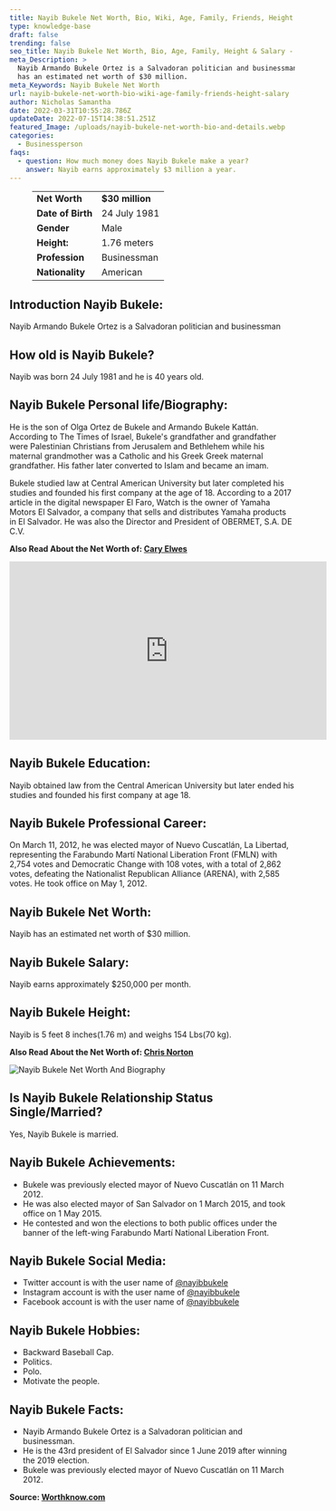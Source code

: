 ```yaml
---
title: Nayib Bukele Net Worth, Bio, Wiki, Age, Family, Friends, Height & Salary
type: knowledge-base
draft: false
trending: false
seo_title: Nayib Bukele Net Worth, Bio, Age, Family, Height & Salary - WorthKnow
meta_Description: >
  Nayib Armando Bukele Ortez is a Salvadoran politician and businessman. Nayib
  has an estimated net worth of $30 million.
meta_Keywords: Nayib Bukele Net Worth
url: nayib-bukele-net-worth-bio-wiki-age-family-friends-height-salary
author: Nicholas Samantha
date: 2022-03-31T10:55:28.786Z
updateDate: 2022-07-15T14:38:51.251Z
featured_Image: /uploads/nayib-bukele-net-worth-bio-and-details.webp
categories:
  - Businessperson
faqs:
  - question: How much money does Nayib Bukele make a year?
    answer: Nayib earns approximately $3 million a year.
---
```

<figure class="wp-block-table is-style-stripes">
  <table>
    <tbody>
      <tr>
        <td>
          <strong>Net Worth</strong>
        </td>
        <td>
          <strong>$30 million</strong>
        </td>
      </tr>
      <tr>
        <td>
          <strong>Date of Birth</strong>
        </td>
        <td>24 July 1981</td>
      </tr>
      <tr>
        <td>
          <strong>Gender</strong>
        </td>
        <td>Male</td>
      </tr>
      <tr>
        <td>
          <strong>Height:</strong>
        </td>
        <td>1.76 meters</td>
      </tr>
      <tr>
        <td>
          <strong>Profession</strong>
        </td>
        <td>Businessman</td>
      </tr>
      <tr>
        <td>
          <strong>Nationality</strong>
        </td>
        <td>American</td>
      </tr>
    </tbody>
  </table>
</figure>

## **Introduction Nayib Bukele:**

Nayib Armando Bukele Ortez is a Salvadoran politician and businessman

## **How old is Nayib Bukele?**

Nayib was born 24 July 1981 and he is 40 years old.

## **Nayib Bukele Personal life/Biography:**

He is the son of Olga Ortez de Bukele and Armando Bukele Kattán. According to The Times of Israel, Bukele's grandfather and grandfather were Palestinian Christians from Jerusalem and Bethlehem while his maternal grandmother was a Catholic and his Greek Greek maternal grandfather. His father later converted to Islam and became an imam.

Bukele studied law at Central American University but later completed his studies and founded his first company at the age of 18. According to a 2017 article in the digital newspaper El Faro, Watch is the owner of Yamaha Motors El Salvador, a company that sells and distributes Yamaha products in El Salvador. He was also the Director and President of OBERMET, S.A. DE C.V.

**Also Read About the Net Worth of: <a href="https://worthknow.com/cary-elwes-net-worth-bio-wiki-age-family-friends-height-salary/" target="_blank" rel="noopener">Cary Elwes</a>**

<iframe width="560" height="315" src="https://www.youtube.com/embed/btSziCOYFwM" title="YouTube video player" frameborder="0" allow="accelerometer; autoplay; clipboard-write; encrypted-media; gyroscope; picture-in-picture" allowfullscreen></iframe>

## **Nayib Bukele Education:**

Nayib obtained law from the Central American University but later ended his studies and founded his first company at age 18.

## **Nayib Bukele Professional Career:**

On March 11, 2012, he was elected mayor of Nuevo Cuscatlán, La Libertad, representing the Farabundo Martí National Liberation Front (FMLN) with 2,754 votes and Democratic Change with 108 votes, with a total of 2,862 votes, defeating the Nationalist Republican Alliance (ARENA), with 2,585 votes. He took office on May 1, 2012. 

## **Nayib Bukele Net Worth:**

Nayib has an estimated net worth of $30 million.

## **Nayib Bukele Salary:**

Nayib earns approximately $250,000 per month.

## **Nayib Bukele Height:**

Nayib is 5 feet 8 inches(1.76 m) and weighs 154 Lbs(70 kg).

**Also Read About the Net Worth of: <a href="https://worthknow.com/chris-norton-net-worth-bio-wiki-age-family-friends-height-salary/" target="_blank" rel="noopener">Chris Norton</a>**

![Nayib Bukele Net Worth And Biography](/uploads/nayib-bukele-net-worth.png)

## **Is Nayib Bukele Relationship Status Single/Married?**

Yes, Nayib Bukele is married.

## **Nayib Bukele Achievements:**

* Bukele was previously elected mayor of Nuevo Cuscatlán on 11 March 2012. 
* He was also elected mayor of San Salvador on 1 March 2015, and took office on 1 May 2015. 
* He contested and won the elections to both public offices under the banner of the left-wing Farabundo Martí National Liberation Front.

## **Nayib Bukele Social Media:**

* Twitter account is with the user name of <a href="https://twitter.com/nayibbukele" target="_blank" rel="nofollow" rel="noopener">@nayibbukele</a>
* Instagram account is with the user name of <a href="https://www.instagram.com/nayibbukele/" target="_blank" rel="nofollow" rel="noopener">@nayibbukele</a>
* Facebook account is with the user name of <a href="https://www.facebook.com/nayibbukele" target="_blank" rel="nofollow" rel="noopener">@nayibbukele</a>

## Nayib Bukele Hobbies:

* Backward Baseball Cap.
* Politics.
* Polo.
* Motivate the people.

## **Nayib Bukele Facts:**

* Nayib Armando Bukele Ortez is a Salvadoran politician and businessman.
* He is the 43rd president of El Salvador since 1 June 2019 after winning the 2019 election.
* Bukele was previously elected mayor of Nuevo Cuscatlán on 11 March 2012.

**Source: <a href="https://worthknow.com/" target="_blank" rel="noopener">Worthknow.com</a>**